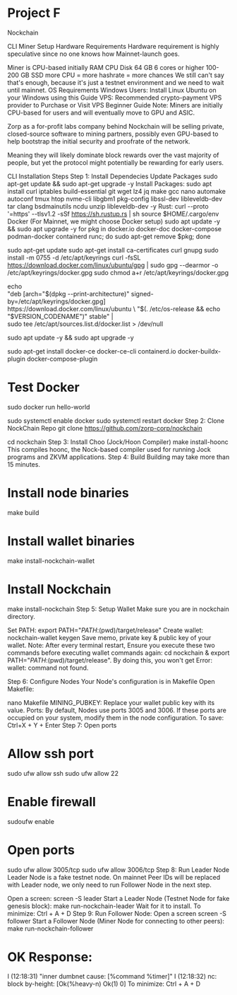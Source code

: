 # Project F

Nockchain

CLI Miner Setup
Hardware Requirements
Hardware requirement is highly speculative since no one knows how Mainnet-launch goes.

Miner is CPU-based initially
RAM	CPU	Disk
64 GB	6 cores or higher	100-200 GB SSD
more CPU = more hashrate = more chances
We still can't say that's enough, because it's just a testnet environment and we need to wait until mainnet.
OS Requirements
Windows Users: Install Linux Ubuntu on your Windows using this Guide
VPS: Recommended crypto-payment VPS provider to Purchase or Visit VPS Beginner Guide
Note: Miners are initially CPU-based for users and will eventually move to GPU and ASIC.

Zorp as a for-profit labs company behind Nockchain will be selling private, closed-source software to mining partners, possibly even GPU-based to help bootstrap the initial security and proofrate of the network.

Meaning they will likely dominate block rewards over the vast majority of people, but yet the protocol might potentially be rewarding for early users.

CLI Installation Steps
Step 1: Install Dependecies
Update Packages
sudo apt-get update && sudo apt-get upgrade -y
Install Packages:
sudo apt install curl iptables build-essential git wget lz4 jq make gcc nano automake autoconf tmux htop nvme-cli libgbm1 pkg-config libssl-dev libleveldb-dev tar clang bsdmainutils ncdu unzip libleveldb-dev  -y
Rust:
curl --proto '=https' --tlsv1.2 -sSf https://sh.rustup.rs | sh
source $HOME/.cargo/env
Docker (For Mainnet, we might choose Docker setup)
sudo apt update -y && sudo apt upgrade -y
for pkg in docker.io docker-doc docker-compose podman-docker containerd runc; do sudo apt-get remove $pkg; done

sudo apt-get update
sudo apt-get install ca-certificates curl gnupg
sudo install -m 0755 -d /etc/apt/keyrings
curl -fsSL https://download.docker.com/linux/ubuntu/gpg | sudo gpg --dearmor -o /etc/apt/keyrings/docker.gpg
sudo chmod a+r /etc/apt/keyrings/docker.gpg

echo \
  "deb [arch="$(dpkg --print-architecture)" signed-by=/etc/apt/keyrings/docker.gpg] https://download.docker.com/linux/ubuntu \
  "$(. /etc/os-release && echo "$VERSION_CODENAME")" stable" | \
  sudo tee /etc/apt/sources.list.d/docker.list > /dev/null

sudo apt update -y && sudo apt upgrade -y

sudo apt-get install docker-ce docker-ce-cli containerd.io docker-buildx-plugin docker-compose-plugin

# Test Docker
sudo docker run hello-world

sudo systemctl enable docker
sudo systemctl restart docker
Step 2: Clone NockChain Repo
git clone https://github.com/zorp-corp/nockchain

cd nockchain
Step 3: Install Choo (Jock/Hoon Compiler)
make install-hoonc
This compiles hoonc, the Nock-based compiler used for running Jock programs and ZKVM applications.
Step 4: Build
Building may take more than 15 minutes.

# Install node binaries
make build

# Install wallet binaries
make install-nockchain-wallet

# Install Nockchain
make install-nockchain
Step 5: Setup Wallet
Make sure you are in nockchain directory.

Set PATH:
export PATH="$PATH:$(pwd)/target/release"
Create wallet:
nockchain-wallet keygen
Save memo, private key & public key of your wallet.
Note: After every terminal restart, Ensure you execute these two commands before executing wallet commands again: cd nockchain & export PATH="$PATH:$(pwd)/target/release". By doing this, you won't get Error: wallet: command not found.

Step 6: Configure Nodes
Your Node's configuration is in Makefile Open Makefile:

nano Makefile
MINING_PUBKEY: Replace your wallet public key with its value.
Ports: By default, Nodes use ports 3005 and 3006. If these ports are occupied on your system, modify them in the node configuration.
To save: Ctrl+X + Y + Enter
Step 7: Open ports
# Allow ssh port
sudo ufw allow ssh
sudo ufw allow 22

# Enable firewall
sudoufw enable

# Open ports
sudo ufw allow 3005/tcp
sudo ufw allow 3006/tcp
Step 8: Run Leader Node
Leader Node is a fake testnet node. On mainnet Peer IDs will be replaced with Leader node, we only need to run Follower Node in the next step.

Open a screen:
screen -S leader
Start a Leader Node (Testnet Node for fake genesis block):
make run-nockchain-leader
Wait for it to install.
To minimize: Ctrl + A + D
Step 9: Run Follower Node:
Open a screen
screen -S follower
Start a Follower Node (Miner Node for connecting to other peers):
make run-nockchain-follower
# OK Response:
I (12:18:31) "inner dumbnet cause: [%command %timer]"
I (12:18:32) nc: block by-height: [Ok(%heavy-n) Ok(1) 0]
To minimize: Ctrl + A + D

